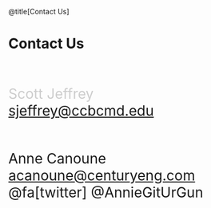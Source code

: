 <div class="slide-bg-style-left"></div><div class="slide-bg-style-right"></div>

@title[Contact Us]

# Contact Us

<br>
<br>

<span style="font-size:28px;color:#cdcdcd;">Scott Jeffrey</span><br>
<span style="font-size:28px;">sjeffrey@ccbcmd.edu</span>

<br>
<br>

<span style="font-size:28px;">Anne Canoune</span><br>
<span style="font-size:28px;">acanoune@centuryeng.com</span><br>
<span style="font-size:28px;">@fa[twitter] @AnnieGitUrGun</span>
